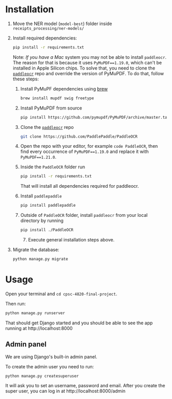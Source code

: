 # Installation

1. Move the NER model (`model-best`) folder inside `receipts_processing/ner-models/`

2. Install required dependencies:
   ```bash
   pip install -r requirements.txt
   ```

      Note: _If you have a Mac_ system you may not be able to install `paddleocr`. The reason for that is because it uses `PyMuPDF==1.19.0`, which can't be installed in Apple Silicon chips. To solve that, you need to clone the [`paddleocr`](https://github.com/PaddlePaddle/PaddleOCR) repo and override the version of PyMuPDF. To do that, follow these steps:

      1. Install PyMuPF dependencies using [brew](https://brew.sh/)

         ```bash
         brew install mupdf swig freetype
         ```

      2. Install PyMuPDF from source

         ```bash
         pip install https://github.com/pymupdf/PyMuPDF/archive/master.tar.gz
         ```

      3. Clone the [`paddleocr`](https://github.com/PaddlePaddle/PaddleOCR) repo
         ```bash
         git clone https://github.com/PaddlePaddle/PaddleOCR
         ```
      4. Open the repo with your editor, for example `code PaddleOCR`, then find every occurrence of `PyMuPDF==1.19.0` and replace it with `PyMuPDF==1.21.0`.

      5. Inside the `PaddleOCR` folder run

         ```bash
         pip install -r requirements.txt
         ```

         That will install all dependencies required for paddleocr.

      6. Install `paddlepaddle`

         ```bash
         pip install paddlepaddle
         ```

      7. Outside of `PaddleOCR` folder, install `paddleocr` from your local directory by running

         ```bash
         pip install ./PaddleOCR
         ```

         7. Execute general installation steps above.
3. Migrate the database:
   ```bash
   python manage.py migrate
   ```

# Usage

Open your terminal and `cd cpsc-4820-final-project`.

Then run:

```bash
python manage.py runserver
```

That should get Django started and you should be able to see the app running at http://localhost:8000

## Admin panel

We are using Django's built-in admin panel.

To create the admin user you need to run:

```bash
python manage.py createsuperuser
```

It will ask you to set an username, password and email. After you create the super user, you can log in at http://localhost:8000/admin